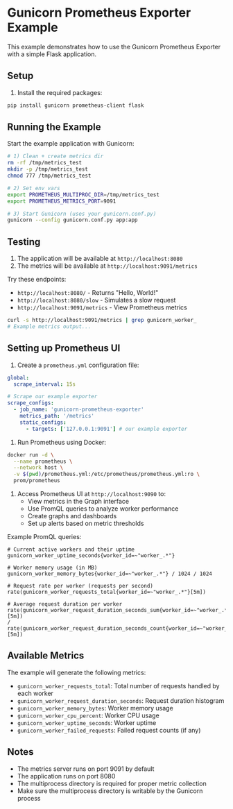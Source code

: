 # Gunicorn Prometheus Exporter Example

This example demonstrates how to use the Gunicorn Prometheus Exporter with a
simple Flask application.

## Setup

1. Install the required packages:

```bash
pip install gunicorn prometheus-client flask
```

## Running the Example

Start the example application with Gunicorn:

```bash
# 1) Clean + create metrics dir
rm -rf /tmp/metrics_test
mkdir -p /tmp/metrics_test
chmod 777 /tmp/metrics_test

# 2) Set env vars
export PROMETHEUS_MULTIPROC_DIR=/tmp/metrics_test
export PROMETHEUS_METRICS_PORT=9091

# 3) Start Gunicorn (uses your gunicorn.conf.py)
gunicorn --config gunicorn.conf.py app:app
```

## Testing

1. The application will be available at `http://localhost:8080`
2. The metrics will be available at `http://localhost:9091/metrics`

Try these endpoints:

- `http://localhost:8080/` - Returns "Hello, World!"
- `http://localhost:8080/slow` - Simulates a slow request
- `http://localhost:9091/metrics` - View Prometheus metrics

```bash
curl -s http://localhost:9091/metrics | grep gunicorn_worker_
# Example metrics output...
```

## Setting up Prometheus UI

1. Create a `prometheus.yml` configuration file:

```yaml
global:
  scrape_interval: 15s

# Scrape our example exporter
scrape_configs:
  - job_name: 'gunicorn-prometheus-exporter'
    metrics_path: '/metrics'
    static_configs:
      - targets: ['127.0.0.1:9091'] # our example exporter
```

1. Run Prometheus using Docker:

```bash
docker run -d \
  --name prometheus \
  --network host \
  -v $(pwd)/prometheus.yml:/etc/prometheus/prometheus.yml:ro \
  prom/prometheus
```

1. Access Prometheus UI at `http://localhost:9090` to:
   - View metrics in the Graph interface
   - Use PromQL queries to analyze worker performance
   - Create graphs and dashboards
   - Set up alerts based on metric thresholds

Example PromQL queries:

```promql
# Current active workers and their uptime
gunicorn_worker_uptime_seconds{worker_id=~"worker_.*"}

# Worker memory usage (in MB)
gunicorn_worker_memory_bytes{worker_id=~"worker_.*"} / 1024 / 1024

# Request rate per worker (requests per second)
rate(gunicorn_worker_requests_total{worker_id=~"worker_.*"}[5m])

# Average request duration per worker
rate(gunicorn_worker_request_duration_seconds_sum{worker_id=~"worker_.*"}[5m])
/
rate(gunicorn_worker_request_duration_seconds_count{worker_id=~"worker_.*"}[5m])
```

## Available Metrics

The example will generate the following metrics:

- `gunicorn_worker_requests_total`: Total number of requests handled by each worker
- `gunicorn_worker_request_duration_seconds`: Request duration histogram
- `gunicorn_worker_memory_bytes`: Worker memory usage
- `gunicorn_worker_cpu_percent`: Worker CPU usage
- `gunicorn_worker_uptime_seconds`: Worker uptime
- `gunicorn_worker_failed_requests`: Failed request counts (if any)

## Notes

- The metrics server runs on port 9091 by default
- The application runs on port 8080
- The multiprocess directory is required for proper metric collection
- Make sure the multiprocess directory is writable by the Gunicorn process
